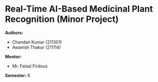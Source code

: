 # Real-Time AI-Based Medicinal Plant Recognition (Minor Project)

**Authors:**

* Chandan Kumar (211301)
* Awanish Thakur (211114)

**Mentor:**

* Mr. Faisal Firdous

**Semester:** 6
